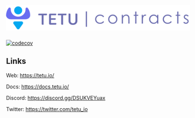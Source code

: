 # <img src="tetu_contracts.svg" alt="Tetu.io">

[![codecov](https://codecov.io/gh/tetu-io/tetu-strategies-fantom/branch/master/graph/badge.svg?token=Rxvf4oDdIh)](https://codecov.io/gh/tetu-io/tetu-strategies-fantom)

## Links

Web: https://tetu.io/

Docs: https://docs.tetu.io/

Discord: https://discord.gg/DSUKVEYuax

Twitter: https://twitter.com/tetu_io
